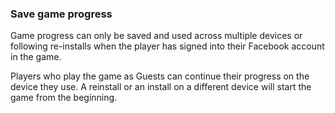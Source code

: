 ### Save game progress
Game progress can only be saved and used across multiple devices or following re-installs when the player has signed into their Facebook account in the game. 

Players who play the game as Guests can continue their progress on the device they use. A reinstall or an install on a different device will start the game from the beginning. 
